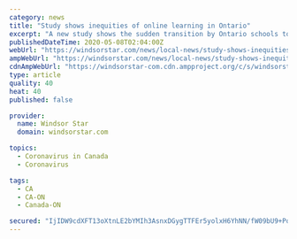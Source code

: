 ```yaml
---
category: news
title: "Study shows inequities of online learning in Ontario"
excerpt: "A new study shows the sudden transition by Ontario schools to distance learning has exposed the profound inequities around funding and availability of the technological supports necessary for effective online education."
publishedDateTime: 2020-05-08T02:04:00Z
webUrl: "https://windsorstar.com/news/local-news/study-shows-inequities-of-online-learning-in-ontario/"
ampWebUrl: "https://windsorstar.com/news/local-news/study-shows-inequities-of-online-learning-in-ontario/wcm/6086faf3-05d4-49db-a4a1-a64aec0e0963/amp/"
cdnAmpWebUrl: "https://windsorstar-com.cdn.ampproject.org/c/s/windsorstar.com/news/local-news/study-shows-inequities-of-online-learning-in-ontario/wcm/6086faf3-05d4-49db-a4a1-a64aec0e0963/amp/"
type: article
quality: 40
heat: 40
published: false

provider:
  name: Windsor Star
  domain: windsorstar.com

topics:
  - Coronavirus in Canada
  - Coronavirus

tags:
  - CA
  - CA-ON
  - Canada-ON

secured: "IjIDW9cdXFT13oXtnLE2bYMIh3AsnxDGygTTFEr5yolxH6YhNN/fW09bU9+PoUsFG+4gNBHQ5/pQ7VKbVIEc+RxkcAgYazHRmt6cK+gC2g+bMbEiOo0+mCqXkfLIH5xu+KM1iLGHB6cAcuUU27qEXumVvQ6YURcj3OfO/rpOyktubiURvwpbLD8+4S9rT9pgaj6BAZpxUvEup2J56nf4z2X1VreVE9DP5zdI/xFF3zTx3PBPF0yG7fGU8yu9cX9l3CbkM0CG4kx+VXc2x1TP5ReLm2jW7VkxieJ7BdEWSLswM9sCzVR4i3CleXpjSFFGCu+z/4H4MkD+92ZY8NrPdRo8GryX6ExoNylQ1yhlgJAzSxoUn9egNMbRuE/3IklRpyhyO7I91Xq+Txp7hcTCMNDAlO8GhGwzTnHQ1G1v2+U2eEA0X0HlHTfwLF8a0EnEsVX8aOFIFNBx+5owOTUy7K8Xw+Sz0NgDCiHCDOlabSQ=;L6rjROx3E891iPRcLjghhw=="
---
```



